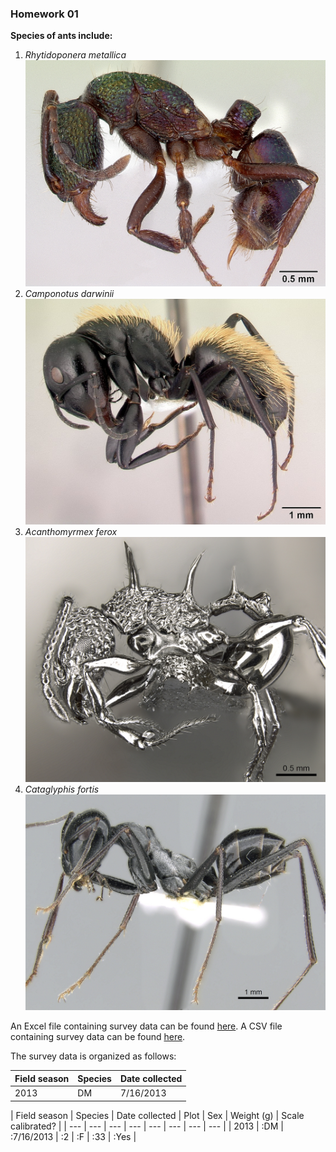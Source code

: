 ### Homework 01

**Species of ants include:**
1. _Rhytidoponera metallica_
![Rhytidoponera metallica](images/casent0172345_rhytidoponera_metallica.jpg)
2. _Camponotus darwinii_
![Camponotus darwinii](images/casent0191696_camponotus_darwinii.jpg)
3. _Acanthomyrmex ferox_
![Acanthomyrmex ferox](images/casent0901788_p_1_high_acanthomyrmex_ferox.jpg)
4. _Cataglyphis fortis_
![Cataglyphis fortis](images/casent0906296_p_1_high_cataglyphis_fortis.jpg)

An Excel file containing survey data can be found [here](data/survey_data.xlsx).
A CSV file containing survey data can be found [here](data/survey_data.csv).

The survey data is organized as follows:

| Field season | Species | Date collected |
| --- | --- | --- |
| 2013 | DM | 7/16/2013 |

| Field season | Species | Date collected | Plot | Sex | Weight (g) | Scale calibrated? |
| --- | --- | --- | --- | --- | --- | --- | --- |
| 2013 | :DM | :7/16/2013 | :2 | :F | :33 | :Yes |